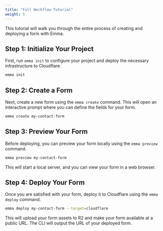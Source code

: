 ```yaml
---
title: "Full Workflow Tutorial"
weight: 5
---
```


This tutorial will walk you through the entire process of creating and deploying a form with Emma.

## Step 1: Initialize Your Project

First, run `emma init` to configure your project and deploy the necessary infrastructure to Cloudflare.

```bash
emma init
```

## Step 2: Create a Form

Next, create a new form using the `emma create` command. This will open an interactive prompt where you can define the fields for your form.

```bash
emma create my-contact-form
```

## Step 3: Preview Your Form

Before deploying, you can preview your form locally using the `emma preview` command.

```bash
emma preview my-contact-form
```

This will start a local server, and you can view your form in a web browser.

## Step 4: Deploy Your Form

Once you are satisfied with your form, deploy it to Cloudflare using the `emma deploy` command.

```bash
emma deploy my-contact-form --target=cloudflare
```

This will upload your form assets to R2 and make your form available at a public URL. The CLI will output the URL of your deployed form.